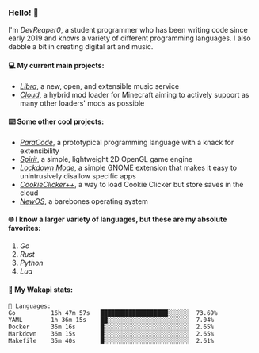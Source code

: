 ### Hello! 👋

I'm _DevReaper0_, a student programmer who has been writing code since early 2019 and knows a variety of different programming languages. I also dabble a bit in creating digital art and music.

#### 💻 My current main projects:

-   _[Libra](https://github.com/LibraMusic)_, a new, open, and extensible music service
-   _[Cloud](https://github.com/CloudLoaderMC/CloudLoader)_, a hybrid mod loader for Minecraft aiming to actively support as many other loaders' mods as possible

#### ⌨️ Some other cool projects:

-   _[ParaCode](https://github.com/ParaCodeLang/ParaCode)_, a prototypical programming language with a knack for extensibility
-   _[Spirit](https://gitlab.com/DevReaper0/SpiritEngine)_, a simple, lightweight 2D OpenGL game engine
-   _[Lockdown Mode](https://github.com/DevReaper0/GNOME-LockdownMode)_, a simple GNOME extension that makes it easy to unintrusively disallow specific apps
-   _[CookieClicker++](https://github.com/DevReaper0/CookieClickerPlusPlus)_, a way to load Cookie Clicker but store saves in the cloud
-   _[NewOS](https://github.com/DevReaper0/NewOS)_, a barebones operating system

#### 🌐 I know a larger variety of languages, but these are my absolute favorites:

1. _Go_
2. _Rust_
3. _Python_
4. _Lua_

#### 📡 My Wakapi stats:

```text
💾 Languages:
Go          16h 47m 57s   ███████████████████░░░░░░  73.69%
YAML        1h 36m 15s    ██░░░░░░░░░░░░░░░░░░░░░░░  7.04%
Docker      36m 16s       █░░░░░░░░░░░░░░░░░░░░░░░░  2.65%
Markdown    36m 15s       █░░░░░░░░░░░░░░░░░░░░░░░░  2.65%
Makefile    35m 40s       █░░░░░░░░░░░░░░░░░░░░░░░░  2.61%
```
